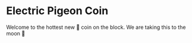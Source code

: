 # Electric Pigeon Coin

Welcome to the hottest new 💩 coin on the block. We are taking this to the moon 🚀

